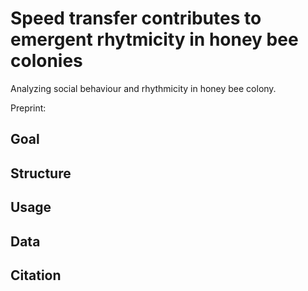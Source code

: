 # Speed transfer contributes to emergent rhytmicity in honey bee colonies

Analyzing social behaviour and rhythmicity in honey bee colony.

Preprint:

## Goal

## Structure

## Usage

## Data

## Citation
